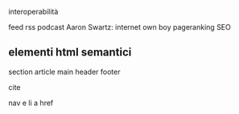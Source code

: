 interoperabilità

feed rss
podcast 
Aaron Swartz: internet own boy
pageranking
SEO 

## elementi html semantici

section
article
main
header
footer

cite

nav e li
a href